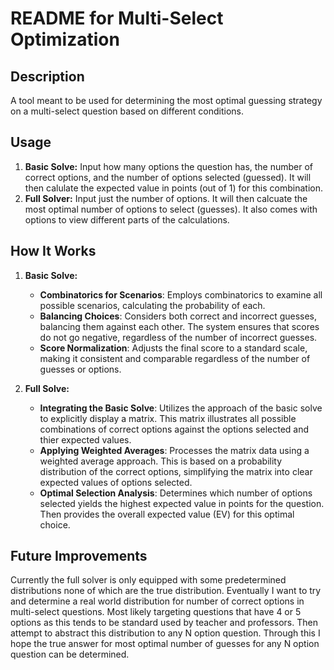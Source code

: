 # README for Multi-Select Optimization

## Description

A tool meant to be used for determining the most optimal guessing strategy on a multi-select question based on different conditions.

## Usage

1. **Basic Solve:** Input how many options the question has, the number of correct options, and the number of options selected (guessed). It will then calulate the expected value in points (out of 1) for this combination.
2. **Full Solver:** Input just the number of options. It will then calcuate the most optimal number of options to select (guesses). It also comes with options to view different parts of the calculations.

## How It Works

1. **Basic Solve:**
   - **Combinatorics for Scenarios**: Employs combinatorics to examine all possible scenarios, calculating the probability of each.
   - **Balancing Choices**: Considers both correct and incorrect guesses, balancing them against each other. The system ensures that scores do not go negative, regardless of the number of incorrect guesses.
   - **Score Normalization**: Adjusts the final score to a standard scale, making it consistent and comparable regardless of the number of guesses or options.

2. **Full Solve:**
   - **Integrating the Basic Solve**: Utilizes the approach of the basic solve to explicitly display a matrix. This matrix illustrates all possible combinations of correct options against the options selected and thier expected values.
   - **Applying Weighted Averages**: Processes the matrix data using a weighted average approach. This is based on a probability distribution of the correct options, simplifying the matrix into clear expected values of options selected.
   - **Optimal Selection Analysis**: Determines which number of options selected yields the highest expected value in points for the question. Then provides the overall expected value (EV) for this optimal choice.

## Future Improvements

Currently the full solver is only equipped with some predetermined distributions none of which are the true distribution. Eventually I want to try and determine a real world distribution for number of correct options in multi-select questions. Most likely targeting questions that have 4 or 5 options as this tends to be standard used by teacher and professors. Then attempt to abstract this distribution to any N option question. Through this I hope the true answer for most optimal number of guesses for any N option question can be determined.
